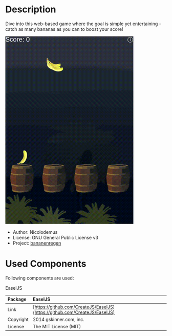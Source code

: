 # Description

Dive into this web-based game where the goal is simple
yet entertaining - catch as many bananas as you can to
boost your score!

![Animation showing the game](images/README.gif)

* Author: Nicolodemus
* License: GNU General Public License v3
* Project: [bananenregen](https://github.com/Nicolodemus/bananenregen)

# Used Components

Following components are used:

EaselJS

|Package|EaselJS|
|:-------|:----|
|Link|[https://github.com/CreateJS/EaselJS](https://github.com/CreateJS/EaselJS)|
|Copyright|2014 gskinner.com, inc.|
|License|The MIT License (MIT)|
